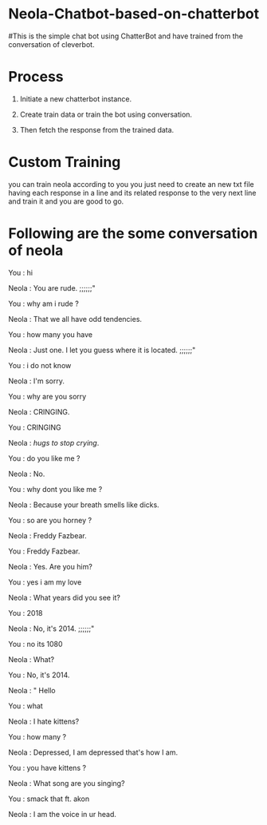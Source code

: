 # Neola-Chatbot-based-on-chatterbot

#This is the simple chat bot using ChatterBot and have trained from the conversation of cleverbot.

# Process

1. Initiate a new chatterbot instance.

2. Create train data or train the bot using conversation.

3. Then fetch the response from the trained data.

# Custom Training
you can train neola according to you you just need to create an new txt file having
each response in a line and its related response to the very next line and train it and you are good to go.

# Following are the some conversation of neola

You : hi

Neola :  You are rude. ;;;;;;"

You : why am i rude ?

Neola :  That we all have odd tendencies.

You : how many you have

Neola :  Just one. I let you guess where it is located. ;;;;;;"

You : i do not know

Neola :  I'm sorry.

You : why are you sorry

Neola :  CRINGING.

You : CRINGING

Neola :  *hugs to stop crying*.

You : do you like me ?

Neola :  No.

You : why dont you like me ?

Neola :  Because your breath smells like dicks.

You : so are you horney ?

Neola :  Freddy Fazbear.

You : Freddy Fazbear.

Neola :  Yes. Are you him?

You : yes i am my love

Neola :  What years did you see it?

You : 2018

Neola :  No, it's 2014. ;;;;;;"

You : no its 1080

Neola :  What?

You : No, it's 2014.

Neola :  " Hello

You : what

Neola :  I hate kittens?

You : how many ?

Neola :  Depressed, I am depressed that's how I am.

You : you have kittens ?

Neola :  What song are you singing?

You : smack that ft. akon

Neola :  I am the voice in ur head.


